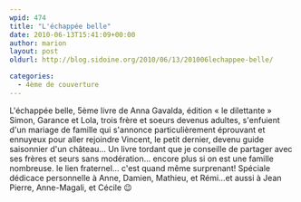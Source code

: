 ```yaml
---
wpid: 474
title: "L'échappée belle"
date: 2010-06-13T15:41:09+00:00
author: marion
layout: post
oldurl: http://blog.sidoine.org/2010/06/13/201006lechappee-belle/

categories:
  - 4ème de couverture
---
```

L'échappée belle, 5ème livre de Anna Gavalda, édition « le dilettante » Simon, Garance et Lola, trois frère et soeurs devenus adultes, s'enfuient d'un mariage de famille qui s'annonce particulièrement éprouvant et ennuyeux pour aller rejoindre Vincent, le petit dernier, devenu guide saisonnier d'un château... Un livre tordant que je conseille de partager avec ses frères et seurs sans modération... encore plus si on est une famille nombreuse. le lien fraternel... c'est quand même surprenant! Spéciale dédicace personnelle à Anne, Damien, Mathieu, et Rémi...et aussi à Jean Pierre, Anne-Magali, et Cécile 😉